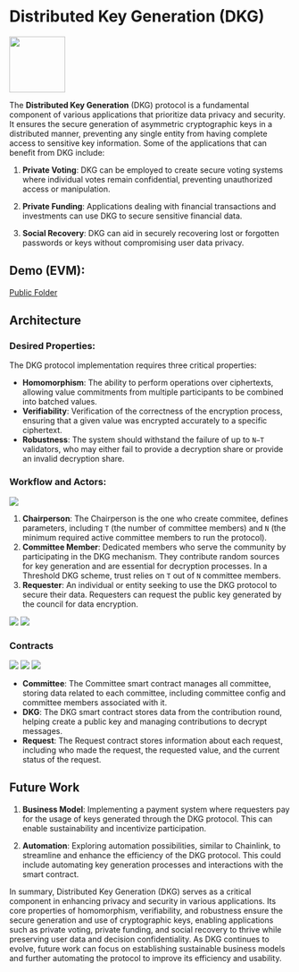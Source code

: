 # Distributed Key Generation (DKG)

<img src="https://i.ibb.co/rds9tdw/logo2.png" width="100" height="100">

The **Distributed Key Generation** (DKG) protocol is a fundamental component of various applications that prioritize data privacy and security. It ensures the secure generation of asymmetric cryptographic keys in a distributed manner, preventing any single entity from having complete access to sensitive key information. Some of the applications that can benefit from DKG include:

1. **Private Voting**: DKG can be employed to create secure voting systems where individual votes remain confidential, preventing unauthorized access or manipulation.

2. **Private Funding**: Applications dealing with financial transactions and investments can use DKG to secure sensitive financial data.

3. **Social Recovery**: DKG can aid in securely recovering lost or forgotten passwords or keys without compromising user data privacy.

## Demo (EVM):
<a target="_blank" href="https://drive.google.com/file/d/1BLMdaG_SfAEusQINV2mpU4v390Zj6Yhd/view">Public Folder</a>

## Architecture

### Desired Properties:
The DKG protocol implementation requires three critical properties:
- **Homomorphism**: The ability to perform operations over ciphertexts, allowing value commitments from multiple participants to be combined into batched values.
- **Verifiability**: Verification of the correctness of the encryption process, ensuring that a given value was encrypted accurately to a specific ciphertext.
- **Robustness**: The system should withstand the failure of up to `N−T` validators, who may either fail to provide a decryption share or provide an invalid decryption share.

### Workflow and Actors:

<img src="https://i.ibb.co/Q99wg06/usecase1.png">

1. **Chairperson**: The Chairperson is the one who create commitee, defines parameters, including `T` (the number of committee members) and `N` (the minimum required active committee members to run the protocol).
2. **Committee Member**: Dedicated members who serve the community by participating in the DKG mechanism. They contribute random sources for key generation and are essential for decryption processes. In a Threshold DKG scheme, trust relies on `T` out of `N` committee members.
3. **Requester**: An individual or entity seeking to use the DKG protocol to secure their data. Requesters can request the public key generated by the council for data encryption.

<img src="https://i.ibb.co/hdVxqPB/workflow1.png">
<img src="https://i.ibb.co/DW9H7t6/process.png">


### Contracts
<img src="https://i.ibb.co/JxfxqQk/Committee.png" >
<img src="https://i.ibb.co/djbqCmJ/DKG.png">
<img src="https://i.ibb.co/PrWyz5D/Request.png">

- **Committee**: The Committee smart contract manages all committee, storing data related to each committee, including committee config and committee members associated with it.
- **DKG**: The DKG smart contract stores data from the contribution round, helping create a public key and managing contributions to decrypt messages.
- **Request**: The Request contract stores information about each request, including who made the request, the requested value, and the current status of the request.

## Future Work

1. **Business Model**: Implementing a payment system where requesters pay for the usage of keys generated through the DKG protocol. This can enable sustainability and incentivize participation.

2. **Automation**: Exploring automation possibilities, similar to Chainlink, to streamline and enhance the efficiency of the DKG protocol. This could include automating key generation processes and interactions with the smart contract.

In summary, Distributed Key Generation (DKG) serves as a critical component in enhancing privacy and security in various applications. Its core properties of homomorphism, verifiability, and robustness ensure the secure generation and use of cryptographic keys, enabling applications such as private voting, private funding, and social recovery to thrive while preserving user data and decision confidentiality. As DKG continues to evolve, future work can focus on establishing sustainable business models and further automating the protocol to improve its efficiency and usability.
